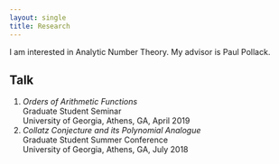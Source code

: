 ```yaml
---
layout: single
title: Research
---
```

I am interested in Analytic Number Theory. My advisor is Paul Pollack. 

## Talk
1. *Orders of Arithmetic Functions*  
	Graduate Student Seminar <br/>
		University of Georgia, Athens, GA, April 2019
2. *Collatz Conjecture and its Polynomial Analogue*  
    Graduate Student Summer Conference  
	University of Georgia, Athens, GA, July 2018
